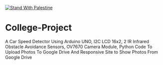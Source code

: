 [![Stand With Palestine](https://raw.githubusercontent.com/TheBSD/StandWithPalestine/main/banner-no-action.svg)](https://thebsd.github.io/StandWithPalestine)

# College-Project
A Car Speed Detector Using Arduino UNO, I2C LCD 16x2, 2 IR Infrared Obstacle Avoidance Sensors, OV7670 Camera Module, Python Code To Upload Photos To Google Drive And Responsive Site to Show Photos From Google Drive
